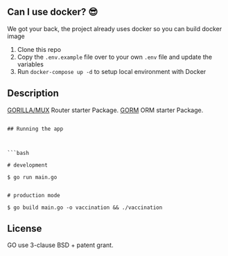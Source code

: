 ## Can I use docker? 😎

We got your back, the project already uses docker so you can build docker image 
1.  Clone this repo
2.  Copy the  `.env.example`  file over to your own  `.env`  file and update the variables
3.  Run  `docker-compose up -d`  to setup local environment with Docker


## Description

  

[GORILLA/MUX](https://github.com/gorilla/mux)  Router starter Package.
[GORM](https://github.com/go-gorm/gorm) ORM starter Package.
  
```

## Running the app

  

```bash

# development

$ go run main.go


# production mode

$ go build main.go -o vaccination && ./vaccination

```

  

## License

GO use 3-clause BSD + patent grant.
